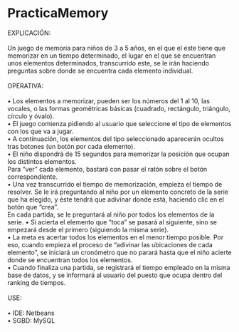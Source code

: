 # PracticaMemory

EXPLICACIÓN: 
<br><br>Un juego de memoria para niños de 3 a 5 años, en el que el este tiene que memorizar en un tiempo
determinado, el lugar en el que se encuentran unos elementos determinados, transcurrido este, se le irán
haciendo preguntas sobre donde se encuentra cada elemento individual.<br>
<br>
OPERATIVA:<br>
<br>
• Los elementos a memorizar, pueden ser los números del 1 al 10, las vocales, o las
formas geométricas básicas (cuadrado, rectángulo, triángulo, círculo y óvalo).<br>
• El juego comienza pidiendo al usuario que seleccione el tipo de elementos con los
que va a jugar.<br>
• A continuación, los elementos del tipo seleccionado aparecerán ocultos tras botones
(un botón por cada elemento).<br>
• El niño dispondrá de 15 segundos para memorizar la posición que ocupan los distintos
elementos.<br>
Para “ver” cada elemento, bastará con pasar el ratón sobre el botón
correspondiente.<br>
• Una vez transcurrido el tiempo de memorización, empieza el tiempo de resolver.
Se le irá preguntando al niño por un elemento concreto de la serie que ha elegido, y
éste tendrá que adivinar donde está, haciendo clic en el botón que “crea”.<br>
En cada partida, se le preguntará al niño por todos los elementos de la serie.
• Si acierta el elemento que “toca” se pasará al siguiente, sino se empezará desde el
primero (siguiendo la misma serie).<br>
• La meta es acertar todos los elementos en el menor tiempo posible. Por eso, cuando
empieza el proceso de “adivinar las ubicaciones de cada elemento”, se iniciará un
cronómetro que no parará hasta que el niño acierte donde se encuentran todos los
elementos.<br>
• Cuando finaliza una partida, se registrará el tiempo empleado en la misma base de
datos, y se informará al usuario del puesto que ocupa dentro del ranking de tiempos.<br>
<br>
USE:<br><br>
• IDE: Netbeans<br>
• SGBD: MySQL<br>


